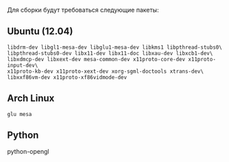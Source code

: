 Для сборки будут требоваться следующие пакеты:

Ubuntu (12.04)
--------------
```
libdrm-dev libgl1-mesa-dev libglu1-mesa-dev libkms1 libpthread-stubs0\
libpthread-stubs0-dev libx11-dev libx11-doc libxau-dev libxcb1-dev\
libxdmcp-dev libxext-dev mesa-common-dev x11proto-core-dev x11proto-input-dev\
x11proto-kb-dev x11proto-xext-dev xorg-sgml-doctools xtrans-dev\
libxxf86vm-dev x11proto-xf86vidmode-dev
```

Arch Linux
--------------
```
glu mesa
```

Python
--------------
python-opengl